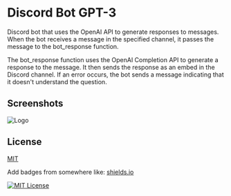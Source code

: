 # Discord Bot GPT-3 

 Discord bot that uses the OpenAI API to generate responses to messages. When the bot receives a message in the specified channel, it passes the message to the bot_response function.

 The bot_response function uses the OpenAI Completion API to generate a response to the message. It then sends the response as an embed in the Discord channel. If an error occurs, the bot sends a message indicating that it doesn't understand the question.

## Screenshots

![Logo](https://media.discordapp.net/attachments/1050225647634616390/1050470850471657554/image.png)

## License

[MIT](https://choosealicense.com/licenses/mit/)

Add badges from somewhere like: [shields.io](https://shields.io/)

[![MIT License](https://img.shields.io/badge/License-MIT-green.svg)](https://choosealicense.com/licenses/mit/)








